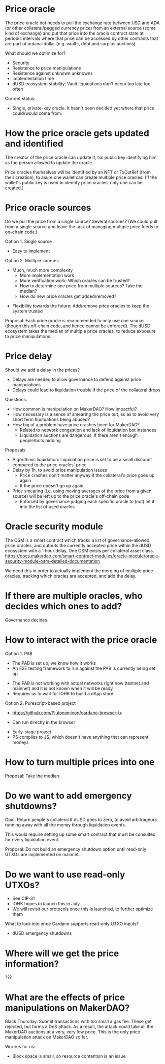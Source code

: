 # Price oracle

The price oracle bot needs to pull the exchange rate between USD and ADA (or
other collateral/pegged currency price) from an external source (some kind of
exchange) and put that price into the oracle contract state at periodic
intervals where that price can be accessed by other contracts that are part of
ardana-dollar (e.g. vaults, debt and surplus auctions).

What should we optimize for?
- Security
- Resistence to price manipulations
- Resistence against unknown unknowns
- Implementation time
- dUSD ecosystem stability: Vault liquidations don't occur too late too often

Current status:
- Single, private-key oracle. It hasn't been decided yet where that price
  could/would come from.

# How the price oracle gets updated and identified

The creator of the price oracle can update it, his public key identifying him as
the person allowed to update the oracle.

Price oracles themselves will be identified by an NFT or TxOutRef (from their
creation), to asure one wallet can create multiple price oracles. (If the
wallet's public key is used to identify price oracles, only one can be created.)

# Price oracle sources

Do we pull the price from a single source? Several sources? (We could pull from
a single source and leave the task of managing multiple price feeds to on-chain
code.)

Option 1. Single source
+ Easy to implement

Option 2. Multiple sources
- Much, much more complexity
  * More implementation work
  * More verification work: Which oracles can be trusted?
  * How to determine one price from multiple sources? Take the median?
  * How do new price oracles get added/removed?
+ Flexibility towards the future: Add/remove price oracles to keep the system
  trusted

Proposal: Each price oracle is recommended to only use one source (though this
off-chain code, and hence cannot be enforced). The dUSD ecosystem takes the
median of multiple price oracles, to reduce exposure to price manipulations.

# Price delay

Should we add a delay in the prices?
- Delays are needed to allow governance to defend against price manipulations
- Delays could lead to liquidation trouble if the price of the collateral drops

Questions:
- How common is manipulation on MakerDAO? How impactful?
- How necessary is a sense of smearing the price out, so as to avoid very short
  term fluctuations being abused?
- How big of a problem have price crashes been for MakerDAO?
  * Related to network congestion and lack of liquidation bot instances
  * Liquidation auctions are dangerous, if there aren't enough people/bots
    bidding

Proposals:
- Algorithmic liquidation: Liquidation price is set to be a small discount
  compared to the price oracles' price
- Delay by 1h, to avoid price manipulation issues
  * Price crashes don't matter anyway if the collateral's price goes up again
  * If the price doesn't go up again, 
- Price smearing (i.e. using moving averages of the price from a given source)
  will be left up to the price oracle's off-chain code
  * Enforced by governance judging each specific oracle to (not) let it into the
    list of used oracles

# Oracle security module

The OSM is a smart contract which tracks a list of governance-allowed price
oracles, and outputs the currently accepted price within the dUSD ecosystem with
a 1 hour delay. One OSM exists per collateral asset class.
https://docs.makerdao.com/smart-contract-modules/oracle-module/oracle-security-module-osm-detailed-documentation

We need this in order to actually implement the merging of multiple price
oracles, tracking which oracles are accepted, and add the delay.

# If there are multiple oracles, who decides which ones to add?

Governance decides.

# How to interact with the price oracle

Option 1. PAB
+ The PAB is set up, we know how it works
+ An E2E testing framework to run against the PAB is currently being set up
- The PAB is not working with actual networks right now (testnet and mainnet)
  and it is not known when it will be ready
- Requires us to wait for IOHK to build a dApp store

Option 2. Purescript-based project
  * https://github.com/Plutonomicon/cardano-browser-tx
+ Can run directly in the browser
- Early-stage project
- PS compiles to JS, which doesn't have anything that can represent moneys

# How to turn multiple prices into one

Proposal: Take the median.

# Do we want to add emergency shutdowns?

Goal: Return people's collateral if dUSD goes to zero, to avoid arbitrageurs
running away with all the money through liquidation events.

This would require setting up some smart contract that must be consulted for
every liquidation event.

Proposal: Do not build an emergency shutdown option until read-only UTXOs are
implemented on mainnet.

# Do we want to use read-only UTXOs?

- See CIP-31
- IOHK hopes to launch this in July
- We will revisit our protocols once this is launched, to further optimize them

What to look into once Cardano supports read-only UTXO inputs?
- dUSD emergency shutdowns

# Where will we get the price information?

???

# What are the effects of price manipulations on MakerDAO?

Black Thursday: Submit transactions with too small a gas fee. These get
rejected, but forms a DoS attack. As a result, the attack could take all the
MakerDAO auctions at a very, very low price. This is the only price manipulation
attack on MakerDAO so far.

Worries for us:
- Block space is small, so resource contention is an issue



